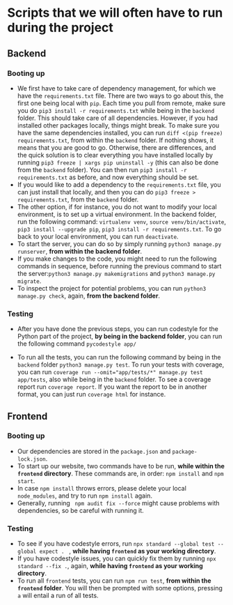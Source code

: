 # Scripts that we will often have to run during the project

## Backend

### Booting up

* We first have to take care of dependency management, for which we have the `requirements.txt` file. There are two ways to go about this, the first one being local with `pip`. Each time you pull from remote, make sure you do `pip3 install -r requirements.txt` while being in the `backend` folder. This should take care of all dependencies. However, if you had installed other packages locally, things might break. To make sure you have the same dependencies installed, you can run `diff <(pip freeze) requirements.txt`, from within the `backend` folder. If nothing shows, it means that you are good to go. Otherwise, there are differences, and the quick solution is to clear everything you have installed locally by running `pip3 freeze | xargs pip uninstall -y` (this can also be done from the `backend` folder). You can then run `pip3 install -r requirements.txt` as before, and now everything should be set. 
* If you would like to add a dependency to the `requirements.txt` file, you can just install that locally, and then you can do `pip3 freeze > requirements.txt`, from the `backend` folder.
* The other option, if for instance, you do not want to modify your local environment, is to set up a virtual environment. In the backend folder, run the following command: `virtualenv venv`, `source venv/bin/activate`, `pip3 install --upgrade pip`,  `pip3 install -r requirements.txt`. To go back to your local environment, you can run `deactivate`. 
* To start the server, you can do so by simply running `python3 manage.py runserver`, **from within the backend folder**.
* If you make changes to the code, you might need to run the following commands in sequence, before running the previous command to start the server:`python3 manage.py makemigrations` and `python3 manage.py migrate`.
* To inspect the project for potential problems, you can run `python3 manage.py check`, again, **from the backend folder**. 

### Testing

* After you have done the previous steps, you can run codestyle for the Python part of the project, **by being in the backend folder**, you can run the following command `pycodestyle app/`

* To run all the tests, you can run the following command by being in the `backend` folder `python3 manage.py test`. To run your tests with coverage, you can run `coverage run --omit="app/tests/*" manage.py test app/tests`, also while being in the `backend` folder. To see a coverage report run `coverage report`. If you want the report to be in another format, you can just run `coverage html` for instance.


## Frontend

### Booting up

* Our dependencies are stored in the `package.json` and `package-lock.json`.
* To start up our website, two commands have to be run, **while within the `frontend` directory**. These commands are, in order: `npm install` and `npm start`. 
* In case `npm install` throws errors, please delete your local `node_modules`, and try to run `npm install` again. 
* Generally, running ` npm audit fix --force` might cause problems with dependencies, so be careful with running it.

### Testing

* To see if you have codestyle errors, run `npx standard --global test --global expect . ` , **while having `frontend` as your working directory**.
* If you have codestyle issues, you can quickly fix them by running `npx standard --fix .`, again, **while having `frontend` as your working directory**.
* To run all `frontend` tests, you can run `npm run test`, **from within the `frontend` folder**. You will then be prompted with some options, pressing `a` will entail a run of all tests.